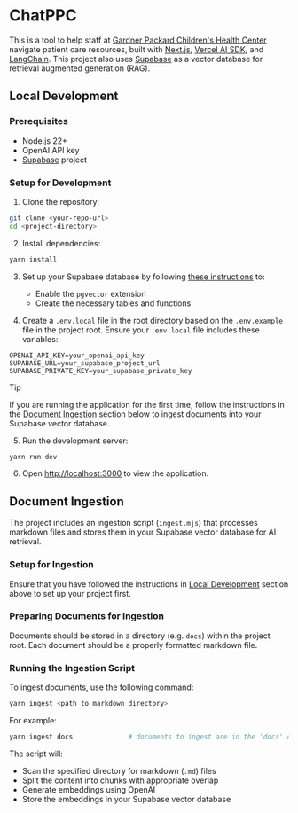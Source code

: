 # ChatPPC

This is a tool to help staff at [Gardner Packard Children's Health Center](https://med.stanford.edu/ppc.html) navigate patient care resources, built with [Next.js](https://nextjs.org/), [Vercel AI SDK](https://sdk.vercel.ai/), and [LangChain](https://js.langchain.com/). This project also uses [Supabase](https://supabase.com/) as a vector database for retrieval augmented generation (RAG).

## Local Development

### Prerequisites

- Node.js 22+ 
- OpenAI API key
- [Supabase](https://supabase.com/) project

### Setup for Development

1. Clone the repository:
```bash
git clone <your-repo-url>
cd <project-directory>
```

2. Install dependencies:
```bash
yarn install
```

3. Set up your Supabase database by following [these instructions](https://js.langchain.com/docs/integrations/vectorstores/supabase) to:
   - Enable the `pgvector` extension
   - Create the necessary tables and functions

4. Create a `.env.local` file in the root directory based on the `.env.example` file in the project root. Ensure your `.env.local` file includes these variables:

```env
OPENAI_API_KEY=your_openai_api_key
SUPABASE_URL=your_supabase_project_url
SUPABASE_PRIVATE_KEY=your_supabase_private_key
```

> [!TIP]
> If you are running the application for the first time, follow the instructions in the [Document Ingestion](#document-ingestion) section below to ingest documents into your Supabase vector database.

5. Run the development server:
```bash
yarn run dev
```

6. Open [http://localhost:3000](http://localhost:3000) to view the application.

## Document Ingestion

The project includes an ingestion script (`ingest.mjs`) that processes markdown files and stores them in your Supabase vector database for AI retrieval.

### Setup for Ingestion

Ensure that you have followed the instructions in [Local Development](#local-development) section above to set up your project first.

### Preparing Documents for Ingestion

Documents should be stored in a directory (e.g. `docs`) within the project root. Each document should be a properly formatted markdown file.

### Running the Ingestion Script

To ingest documents, use the following command:
```bash
yarn ingest <path_to_markdown_directory>
```

For example:
```bash
yarn ingest docs              # documents to ingest are in the 'docs' directory
```

The script will:
- Scan the specified directory for markdown (`.md`) files
- Split the content into chunks with appropriate overlap
- Generate embeddings using OpenAI
- Store the embeddings in your Supabase vector database